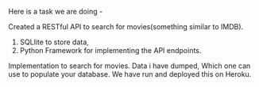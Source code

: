 Here is a task we are doing -

Created a RESTful API to search for movies(something similar to IMDB).
1. SQLlite to store data,
2. Python Framework for implementing the API endpoints.

Implementation to search for movies.
Data i have dumped, Which one can use to populate your database.
We have run and deployed this on Heroku.

